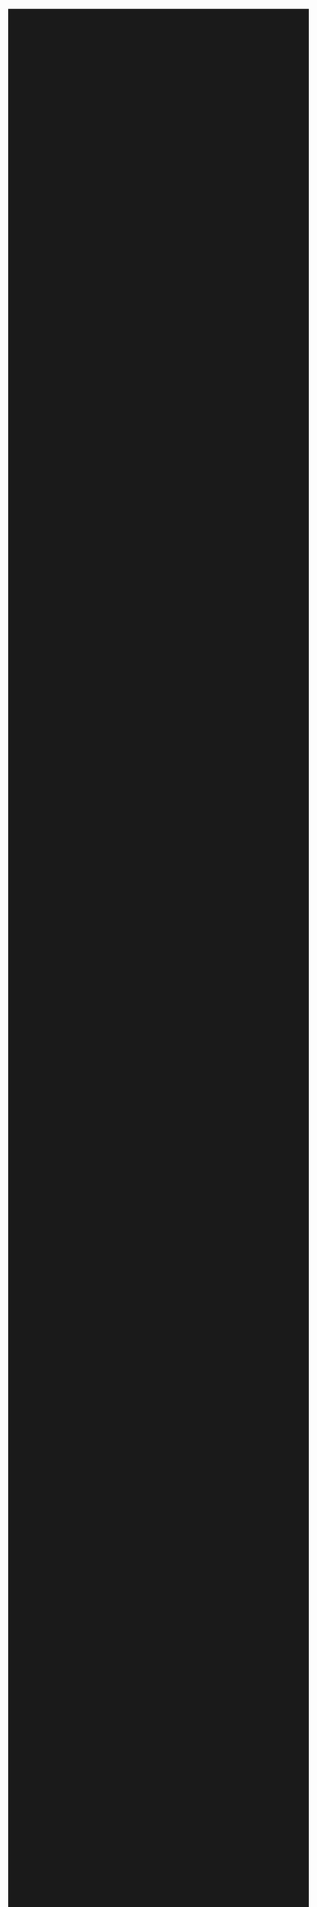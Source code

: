 
<html lang="ar">

<head>
    <meta charset="UTF-8">
    <title>العد التنازلي للأمتحان الوزاري</title>
    <style>
        body {
            text-align: center;
            font-family: 'Traditional Arabic', serif;
            background: #1a1a1a;
            color: white;
            margin-top: 20%;
            overflow: hidden;
        }

        /* مستطيل عدد الزوار */
        #visitors-box {
            position: absolute;
            top: 20px;
            left: 20px;
            border: 3px solid white;
            padding: 15px;
            border-radius: 15px;
            box-shadow: 0 0 10px rgba(255, 255, 255, 0.5);
            font-size: 1.5rem;
            background-color: rgba(255, 255, 255, 0.1);
            display: flex;
            align-items: center;
            gap: 10px;
        }

        #countdown-container {
            border: 3px solid white;
            padding: 20px;
            display: inline-block;
            border-radius: 15px;
            box-shadow: 0 0 20px rgba(255, 255, 255, 0.5);
        }

        #countdown {
            font-size: 3rem;
            position: relative;
            z-index: 2;
        }

        /* تنسيق المربعات */
        .box {
            border: 3px solid white;
            padding: 20px;
            margin: 10px;
            display: inline-block;
            border-radius: 15px;
            box-shadow: 0 0 10px rgba(255, 255, 255, 0.5);
            font-size: 2rem;
            width: 250px;
            background-color: rgba(255, 255, 255, 0.1);
        }

        #days-left, #hours-left {
            font-size: 2rem;
        }

        /* تأثير السقوط البطيء للستيكر 💯 */
        .sticker {
            position: fixed;
            top: -10px;
            left: 0;
            color: white;
            font-size: 2rem;
            user-select: none;
            animation: fall linear infinite;
        }

        @keyframes fall {
            to {
                transform: translateY(100vh);
            }
        }
    </style>
</head>

<body>
    <!-- مستطيل عدد الزوار -->
    <div id="visitors-box">
        <img src="https://drive.google.com/uc?export=view&id=1pvJS3yrTtXNgonkINQ7O1XBA-GdhU7Iw" width="40">
        <span id="visitor-count">0</span>
    </div>

    <h1>عدد الأيام المتبقية للأمتحان الوزاري</h1>

    <!-- المربعات لعرض الأيام والساعات المتبقية -->
    <div id="days-left" class="box">عدد الأيام المتبقية: 0</div>
    <div id="hours-left" class="box">عدد الساعات المتبقية: 0</div>

    <div id="countdown-container">
        <div id="countdown"></div>
    </div>

    <script>
        function countdown() {
            const targetDate = new Date('2025-06-14T00:00:00').getTime();

            setInterval(() => {
                const now = new Date().getTime();
                const timeLeft = targetDate - now;

                if (timeLeft <= 0) {
                    document.getElementById('countdown').innerText = 'انتهى العد التنازلي!';
                    document.getElementById('days-left').innerText = 'عدد الأيام المتبقية: 0';
                    document.getElementById('hours-left').innerText = 'عدد الساعات المتبقية: 0';
                    return;
                }

                const days = Math.floor(timeLeft / (1000 * 60 * 60 * 24));
                const totalHours = Math.floor(timeLeft / (1000 * 60 * 60));
                const minutes = Math.floor((timeLeft % (1000 * 60 * 60)) / (1000 * 60));
                const seconds = Math.floor((timeLeft % (1000 * 60)) / 1000);

                document.getElementById('days-left').innerText = `عدد الأيام المتبقية: ${days}`;
                document.getElementById('hours-left').innerText = `عدد الساعات المتبقية: ${totalHours}`;

                document.getElementById('countdown').innerHTML = `${days} : ${totalHours} : ${minutes} : ${seconds}`;
            }, 1000);
        }

        function createSticker() {
            const sticker = document.createElement('div');
            sticker.className = 'sticker';
            sticker.innerHTML = '💯';
            document.body.appendChild(sticker);

            sticker.style.left = Math.random() * window.innerWidth + 'px';
            sticker.style.animationDuration = (Math.random() * 10 + 10) + 's';

            setTimeout(() => sticker.remove(), 15000);
        }

        function updateVisitorCount() {
            let count = localStorage.getItem('visitorCount') || 0;
            count = parseInt(count) + 1;
            localStorage.setItem('visitorCount', count);
            document.getElementById('visitor-count').innerText = count;
        }

        updateVisitorCount();

        countdown();
        setInterval(createSticker, 5000);
    </script>
</body>

</html>

ing countdown.html…]()
